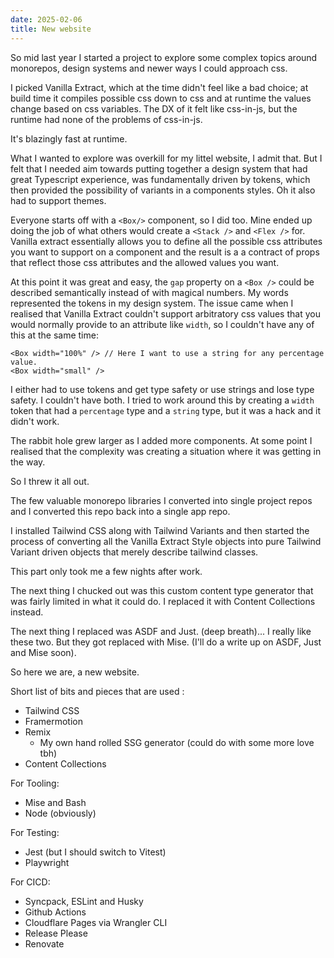 ```yaml
---
date: 2025-02-06
title: New website
---
```


So mid last year I started a project to explore some complex topics around monorepos, design systems and newer ways
I could approach css.

I picked Vanilla Extract, which at the time didn't feel like a bad choice; at build time it compiles possible css down to css and at runtime the values
change based on css variables. The DX of it felt like css-in-js, but the runtime had none of the problems of css-in-js.

It's blazingly fast at runtime.

What I wanted to explore was overkill for my littel website, I admit that. But I felt that I needed aim towards putting together
a design system that had great Typescript experience, was fundamentally driven by tokens, which then provided the possibility of variants in a components styles. Oh it also had to support themes.

Everyone starts off with a `<Box/>` component, so I did too. Mine ended up doing the job of what others would create a `<Stack />` and `<Flex />` for. Vanilla extract essentially allows you to define
all the possible css attributes you want to support on a component and the result is a a contract of props that reflect those css attributes and the allowed values you want.

At this point it was great and easy, the `gap` property on a `<Box />` could be described semantically instead of with magical numbers. My words represented the tokens in my design system.
The issue came when I realised that Vanilla Extract couldn't support arbitratory css values that you would normally provide to an attribute like `width`, so I couldn't have any of this at the same time:

```tsx
<Box width="100%" /> // Here I want to use a string for any percentage value.
<Box width="small" />
```

I either had to use tokens and get type safety or use strings and lose type safety. I couldn't have both. I tried to work around this by creating a `width` token that had a `percentage` type and a `string` type, but it was a hack and it didn't work.

The rabbit hole grew larger as I added more components. At some point I realised that the complexity was creating a situation where it was getting in the way.

So I threw it all out.

The few valuable monorepo libraries I converted into single project repos and I converted this repo back into a single app repo.

I installed Tailwind CSS along with Tailwind Variants and then started the process of converting all the Vanilla Extract Style objects into pure Tailwind Variant driven objects that merely describe tailwind classes.

This part only took me a few nights after work.

The next thing I chucked out was this custom content type generator that was fairly limited in what it could do. I replaced it with Content Collections instead.

The next thing I replaced was ASDF and Just. (deep breath)... I really like these two. But they got replaced with Mise. (I'll do a write up on ASDF, Just and Mise soon).

So here we are, a new website.

Short list of bits and pieces that are used :

- Tailwind CSS
- Framermotion
- Remix
  - My own hand rolled SSG generator (could do with some more love tbh)
- Content Collections

For Tooling:

- Mise and Bash
- Node (obviously)

For Testing:

- Jest (but I should switch to Vitest)
- Playwright

For CICD:

- Syncpack, ESLint and Husky
- Github Actions
- Cloudflare Pages via Wrangler CLI
- Release Please
- Renovate
